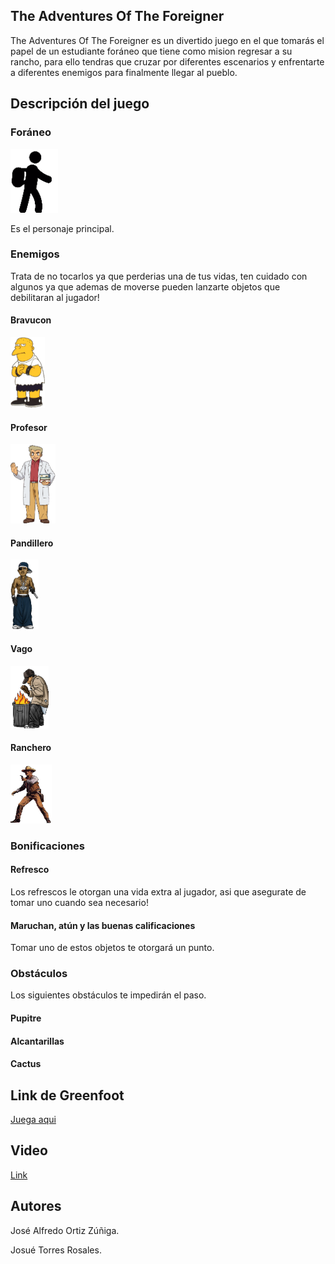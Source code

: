 ## The Adventures Of The Foreigner

The Adventures Of The Foreigner es un divertido juego en el que tomarás el papel de un estudiante foráneo que tiene como mision regresar a su rancho, para ello tendras que cruzar por diferentes escenarios y enfrentarte a diferentes enemigos para finalmente llegar al pueblo.

## Descripción del juego

### Foráneo

<img src = "https://github.com/objetos-inter2018/Adventures_Foreigner/blob/master/juego/images/foraneo.png" />

Es el personaje principal.

### Enemigos

Trata de no tocarlos ya que perderias una de tus vidas, ten cuidado con algunos ya que ademas de moverse pueden lanzarte objetos que debilitaran al jugador! 

#### Bravucon

<img src = "https://github.com/objetos-inter2018/Adventures_Foreigner/blob/master/juego/images/Bravucon.png" />

#### Profesor

<img src = "https://github.com/objetos-inter2018/Adventures_Foreigner/blob/master/juego/images/Profesor_Oak_(XY).png" />

#### Pandillero

<img src = "https://github.com/objetos-inter2018/Adventures_Foreigner/blob/master/juego/images/pandillero.png" />

#### Vago

<img src = "https://github.com/objetos-inter2018/Adventures_Foreigner/blob/master/juego/images/vago2.png" />

#### Ranchero

<img src = "https://github.com/objetos-inter2018/Adventures_Foreigner/blob/master/juego/images/Western-26 - copia2.png" />

### Bonificaciones

#### Refresco

Los refrescos le otorgan una vida extra al jugador, asi que asegurate de tomar uno cuando sea necesario!

#### Maruchan, atún y las buenas calificaciones

Tomar uno de estos objetos te otorgará un punto.

### Obstáculos

Los siguientes obstáculos te impedirán el paso.

#### Pupitre


#### Alcantarillas


#### Cactus





## Link de Greenfoot

[Juega aqui](http://www.greenfoot.org/scenarios/21838)

## Video
[Link](https://www.youtube.com/watch?v=JMGJZKXu_hw&feature=youtu.be)

## Autores

José Alfredo Ortiz Zúñiga.

Josué Torres Rosales.


